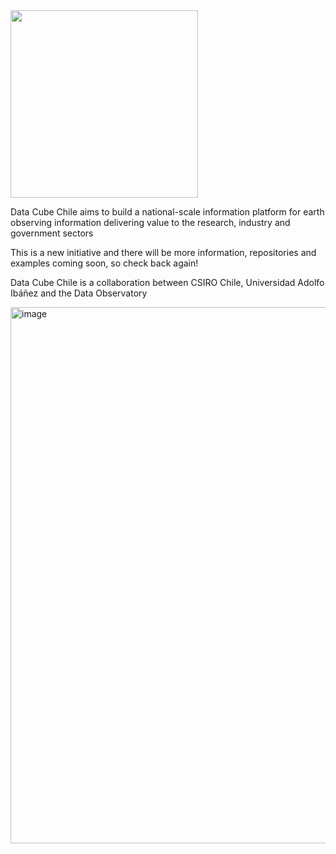 <img width="300px" src="https://user-images.githubusercontent.com/3302774/178392472-278d5fec-0e7f-4e0c-91dc-adba9eb8637f.png">

Data Cube Chile aims to build a national-scale information platform for earth observing information delivering value to the research, industry and government sectors

This is a new initiative and there will be more information, repositories and examples coming soon, so check back again!

Data Cube Chile is a collaboration between CSIRO Chile, Universidad Adolfo Ibáñez and the Data Observatory

<img width="858" alt="image" src="https://user-images.githubusercontent.com/3302774/178392273-5de31439-fbdd-4b36-8d0e-9f29035d26aa.png">

